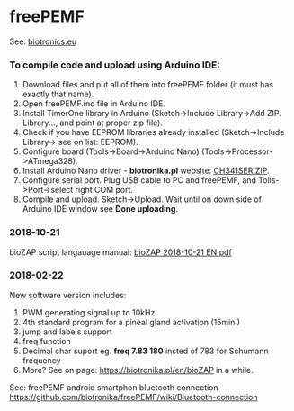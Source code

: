 # freePEMF

See: [biotronics.eu](https://biotronics.eu)

### To compile code and upload using Arduino IDE:
1. Download files and put all of them into freePEMF folder (it must has exactly that name). 
2. Open freePEMF.ino file in Arduino IDE.
3. Install TimerOne library in Arduino (Sketch->Include Library->Add ZIP. Library..., and point at proper zip file).
4. Check if you have EEPROM libraries already installed (Sketch->Include Library-> see on list: EEPROM).
5. Configure board (Tools->Board->Arduino Nano)  (Tools->Processor->ATmega328).
6. Install Arduino Nano driver - **biotronika.pl** website: [CH341SER.ZIP]( https://biotronika.pl/sites/default/files/2016-12/CH341SER.ZIP).
7. Configure serial port. Plug USB cable to PC and freePEMF, and Tolls->Port->select right COM port.
8. Compile and upload. Sketch->Upload. Wait until on down side of Arduino IDE window see **Done uploading**.

### 2018-10-21
bioZAP script langauage manual: [bioZAP 2018-10-21 EN.pdf](https://biotronika.pl/sites/default/files/2018-10/bioZAP%202018-10-21%20EN.pdf)

### 2018-02-22
New software version includes:
1. PWM generating signal up to 10kHz
2. 4th standard program for a pineal gland activation (15min.)
3. jump and labels support
4. freq function
5. Decimal char suport eg. **freq 7.83 180** insted of 783 for Schumann frequency
6. More? See on page: https://biotronika.pl/en/bioZAP in a while.

See: freePEMF android smartphon bluetooth connection https://github.com/biotronika/freePEMF/wiki/Bluetooth-connection

